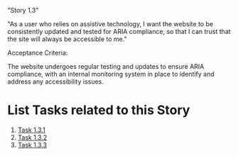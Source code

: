 "Story 1.3"

"As a user who relies on assistive technology, I want the website to be consistently updated and tested for ARIA compliance, so that I can trust that the site will always be accessible to me."

Acceptance Criteria:

The website undergoes regular testing and updates to ensure ARIA compliance, with an internal monitoring system in place to identify and address any accessibility issues.


# List Tasks related to this Story
1. [Task 1.3.1](documentation/theme_1/initiatives/Epics/Stories/Tasks/Task_1.3.1.md)
2. [Task 1.3.2](documentation/theme_1/initiatives/Epics/Stories/Tasks/Task_1.3.2.md)
3. [Task 1.3.3](documentation/theme_1/initiatives/Epics/Stories/Tasks/Task_1.3.3.md)